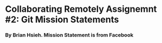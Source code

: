 # Collaborating Remotely Assignemnt #2: Git Mission Statements

### By Brian Hsieh. Mission Statement is from Facebook
